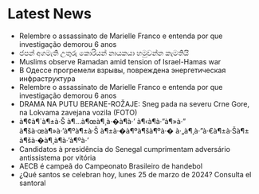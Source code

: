 # Latest News
-  Relembre o assassinato de Marielle Franco e entenda por que investigação demorou 6 anos
-  ජපන් අගමැති උතුරු කොරියන් නායකයා හමුවන්න කැමතියි
-  Muslims observe Ramadan amid tension of Israel-Hamas war
-  В Одессе прогремели взрывы, повреждена энергетическая инфраструктура
-  Relembre o assassinato de Marielle Franco e entenda por que investigação demorou 6 anos
-  DRAMA NA PUTU BERANE-ROŽAJE: Sneg pada na severu Crne Gore, na Lokvama zavejana vozila (FOTO)
-  à¶¢à¶´à¶±à·Š à¶…à¶œà¶¸à·�à¶­à·’ à¶‹à¶­à·”à¶»à·” à¶šà·œà¶»à·’à¶ºà¶±à·Š à¶±à·�à¶ºà¶šà¶ºà·� à·„à¶¸à·”à·€à¶±à·Šà¶± à¶šà·�à¶¸à¶­à·’à¶ºà·’
-  Candidatos à presidência do Senegal cumprimentam adversário antissistema por vitória
-  AECB é campeã do Campeonato Brasileiro de handebol
-  ¿Qué santos se celebran hoy, lunes 25 de marzo de 2024? Consulta el santoral
